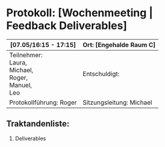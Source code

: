 # Protokoll: [Wochenmeeting | Feedback Deliverables]

| [07.05/16:15 - 17:15]                                                   | Ort: [Engehalde Raum C]  |
| ----------------------------------------------------------------------- | ------------------------ |
| Teilnehmer:<br />Laura,<br />Michael,<br />Roger,<br />Manuel,<br />Leo | Entschuldigt:<br />      |
| Protokollführung: Roger                                                 | Sitzungsleitung: Michael |

## Traktandenliste:

1. Deliverables
